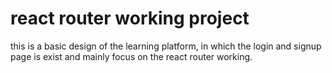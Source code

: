 # react router working project 
<p>this is a basic design of the learning platform, in which the login and signup page is exist and mainly focus on the react router working.</p>
